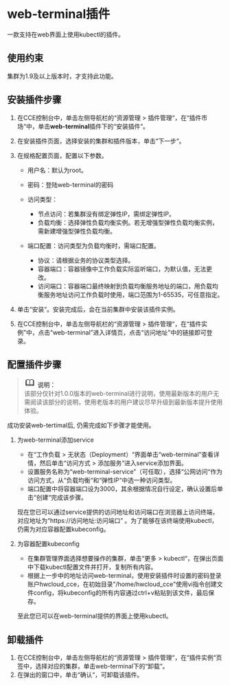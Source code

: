 # web-terminal插件<a name="cce_01_0134"></a>

一款支持在web界面上使用kubectl的插件。

## 使用约束<a name="section628693291119"></a>

集群为1.9及以上版本时，才支持此功能。

## 安装插件步骤<a name="section41861311141210"></a>

1.  在CCE控制台中，单击左侧导航栏的“资源管理  \>  插件管理“，在“插件市场“中，单击**web-terminal**插件下的“安装插件“。
2.  在安装插件页面，选择安装的集群和插件版本，单击“下一步“。
3.  在规格配置页面，配置以下参数。
    -   用户名：默认为root。
    -   密码：登陆web-terminal的密码
    -   访问类型：
        -   节点访问：若集群没有绑定弹性IP，需绑定弹性IP。
        -   负载均衡：选择弹性负载均衡实例。若无增强型弹性负载均衡实例，需新建增强型弹性负载均衡。

    -   端口配置：访问类型为负载均衡时，需端口配置。
        -   协议：请根据业务的协议类型选择。
        -   容器端口：容器镜像中工作负载实际监听端口，为默认值，无法更改。
        -   访问端口：容器端口最终映射到负载均衡服务地址的端口，用负载均衡服务地址访问工作负载时使用，端口范围为1-65535，可任意指定。


4.  单击“安装“。安装完成后，会在当前集群中安装该插件实例。
5.  在CCE控制台中，单击左侧导航栏的“资源管理  \>  插件管理“，在“插件实例”中，点击“web-terminal”进入详情页，点击“访问地址”中的链接即可登录。

## 配置插件步骤<a name="section18673939131214"></a>

>![](public_sys-resources/icon-note.gif) **说明：**   
>该部分仅针对1.0.0版本的web-terminal进行说明，使用最新版本的用户无需阅读该部分的说明，使用老版本的用户建议尽早升级到最新版本提升使用体验。  

成功安装web-tertimal后, 仍需完成如下步骤才能使用。

1.  为web-terminal添加service

    -   在“工作负载 \> 无状态（Deployment）“界面单击“web-terminal”查看详情，然后单击“访问方式 \> 添加服务“进入service添加界面。
    -   设置服务名称为“web-terminal-service”（可任取），选择“公网访问“作为访问方式，从“负载均衡“和“弹性IP“中选一种访问类型。
    -   端口配置中将容器端口设为3000，其余根据情况自行设定，确认设置后单击“创建“完成该步骤。

    现在您已可以通过service提供的访问地址和访问端口在浏览器上访问终端，对应地址为“https://访问地址:访问端口” 。为了能够在该终端使用kubectl，仍需为对应容器配置kubeconfig。

2.  为容器配置kubeconfig

    -   在集群管理界面选择想要操作的集群，单击“更多 \> kubectl“，在弹出页面中下载kubectl配置文件并打开，复制所有内容。
    -   根据上一步中的地址访问web-terminal，使用安装插件时设置的密码登录账户hwcloud\_cce，在初始目录"/home/hwcloud\_cce"使用vi指令创建文件config，将kubeconfig的所有内容通过ctrl+v粘贴到该文件，最后保存。

    至此您已可以在web-terminal提供的界面上使用kubectl。


## 卸载插件<a name="section65651488131"></a>

1.  在CCE控制台中，单击左侧导航栏的“资源管理 \> 插件管理“，在“插件实例“页签中，选择对应的集群，单击web-terminal下的“卸载“。
2.  在弹出的窗口中，单击“确认“，可卸载该插件。

